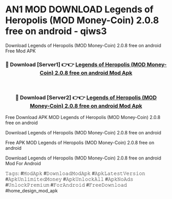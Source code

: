 # AN1 MOD DOWNLOAD Legends of Heropolis (MOD Money-Coin) 2.0.8 free on android - qiws3
Download Legends of Heropolis (MOD Money-Coin) 2.0.8 free on android Free Mod APK

<div align="center">
<h3>🔴 Download [Server1] 👉👉 <a href="https://apk-comot.site?title=Legends_of_Heropolis_(MOD_Money-Coin)_2.0.8_free_on_android">Legends of Heropolis (MOD Money-Coin) 2.0.8 free on android Mod Apk</a></h3><br>

<h3>🔴 Download [Server2] 👉👉 <a href="https://apk-comot.site?title=Legends_of_Heropolis_(MOD_Money-Coin)_2.0.8_free_on_android">Legends of Heropolis (MOD Money-Coin) 2.0.8 free on android Mod Apk</a></h3>
</div>


Free Download APK MOD Legends of Heropolis (MOD Money-Coin) 2.0.8 free on android

Download Legends of Heropolis (MOD Money-Coin) 2.0.8 free on android 

Free APK MOD Legends of Heropolis (MOD Money-Coin) 2.0.8 free on android 

Download Legends of Heropolis (MOD Money-Coin) 2.0.8 free on android Mod For Android

𝚃𝚊𝚐𝚜: #𝙼𝚘𝚍𝙰𝚙𝚔 #𝙳𝚘𝚠𝚗𝚕𝚘𝚊𝚍𝙼𝚘𝚍𝙰𝚙𝚔 #𝙰𝚙𝚔𝙻𝚊𝚝𝚎𝚜𝚝𝚅𝚎𝚛𝚜𝚒𝚘𝚗 #𝙰𝚙𝚔𝚄𝚗𝚕𝚒𝚖𝚒𝚝𝚎𝚍𝙼𝚘𝚗𝚎𝚢 #𝙰𝚙𝚔𝚄𝚗𝚕𝚘𝚌𝚔𝙰𝚕𝚕 #𝙰𝚙𝚔𝙽𝚘𝙰𝚍𝚜 #𝚄𝚗𝚕𝚘𝚌𝚔𝙿𝚛𝚎𝚖𝚒𝚞𝚖 #𝙵𝚘𝚛𝙰𝚗𝚍𝚛𝚘𝚒𝚍 #𝙵𝚛𝚎𝚎𝙳𝚘𝚠𝚗𝚕𝚘𝚊𝚍 #home_design_mod_apk